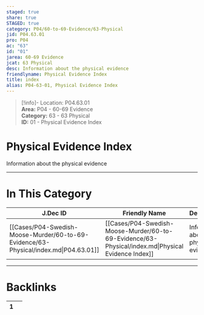 ```yaml
---  
staged: true  
share: true  
STAGED: true  
category: P04/60-to-69-Evidence/63-Physical  
jid: P04.63.01  
pro: P04  
ac: "63"  
id: "01"  
jarea: 60-69 Evidence  
jcat: 63 Physical  
desc: Information about the physical evidence  
friendlyname: Physical Evidence Index  
title: index  
alias: P04-63-01, Physical Evidence Index  
---  
```

  
>[!info]- Location: P04.63.01  
>**Area:** P04 - 60-69 Evidence  
>**Category:** 63 - 63 Physical  
>**ID:** 01 - Physical Evidence Index  
  
# Physical Evidence Index  
  
Information about the physical evidence  
   
  
  
---  
# In This Category  
  
| J.Dec ID                                                                             | Friendly Name                                                                                      | Description                             |  
| ------------------------------------------------------------------------------------ | -------------------------------------------------------------------------------------------------- | --------------------------------------- |  
| [[Cases/P04-Swedish-Moose-Murder/60-to-69-Evidence/63-Physical/index.md\|P04.63.01]] | [[Cases/P04-Swedish-Moose-Murder/60-to-69-Evidence/63-Physical/index.md\|Physical Evidence Index]] | Information about the physical evidence |  
  
  
---  
# Backlinks  
<div><table class="dataview table-view-table"><thead class="table-view-thead"><tr class="table-view-tr-header"><th class="table-view-th"><span></span><span class="dataview small-text">1</span></th><th class="table-view-th"><span></span></th></tr></thead><tbody class="table-view-tbody"></tbody></table></div>